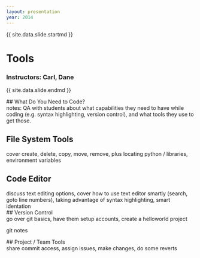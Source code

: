 ```yaml
---
layout: presentation
year: 2014
---
```

{{ site.data.slide.startmd }}
# Tools
### Instructors: Carl, Dane
{{ site.data.slide.endmd }}

<section markdown="block">
## What Do You Need to Code?
<aside>
notes: QA with students about what capabilities they need to have while coding (e.g. syntax highlighting, version control),
and what tools they use to get those.
</aside>
</section>

<section>

## File System Tools

<aside>
cover create, delete, copy, move, remove, plus locating python / libraries, environment variables
</aside>

</section>

<section>

## Code Editor

<aside>
discuss text editing options, cover how to use text editor smartly
(search, goto line numbers), taking advantage of syntax highlighting, smart identation
</aside>

</section>

<section>

<section>
## Version Control

<aside>
go over git basics, have them setup accounts, create a helloworld project
</aside>

</section>

<section>

git notes

</section>

</section>

<section>
## Project / Team Tools
<aside>share commit access, assign issues, make changes, do some reverts</aside>
</section>
